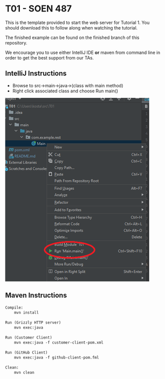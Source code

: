 # T01 - SOEN 487

This is the template provided to start the web server for Tutorial 1. 
You should download this to follow along when watching the tutorial.

The finished example can be found on the finished branch of this repository.

We encourage you to use either IntelliJ IDE **or** maven from command line in order to get the best support from our TAs.

## IntelliJ Instructions ##

* Browse to src->main->java->(class with main method)
* Right click associated class and choose Run main()

![Screenshot](img/fig1.png)

## Maven Instructions ##

    Compile:
        mvn install

    Run (Grizzly HTTP server)
        mvn exec:java

    Run (Customer Client)
        mvn exec:java -f customer-client-pom.xml

    Run (GitHub Client)
        mvn exec:java -f github-client-pom.fml

    Clean:
        mvn clean
